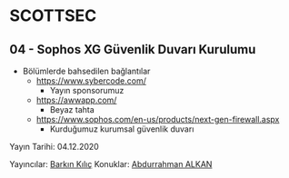 
  

# SCOTTSEC

## 04 - Sophos XG Güvenlik Duvarı Kurulumu

* Bölümlerde bahsedilen bağlantılar
	* https://www.sybercode.com/ 
		* Yayın sponsorumuz
	* https://awwapp.com/ 
		* Beyaz tahta
	* https://www.sophos.com/en-us/products/next-gen-firewall.aspx
		* Kurduğumuz kurumsal güvenlik duvarı



Yayın Tarihi: 04.12.2020

Yayıncılar: [Barkın Kılıç](https://twitter.com/barknkilic)
Konuklar: [Abdurrahman ALKAN](https://tr.linkedin.com/in/aalkan)
